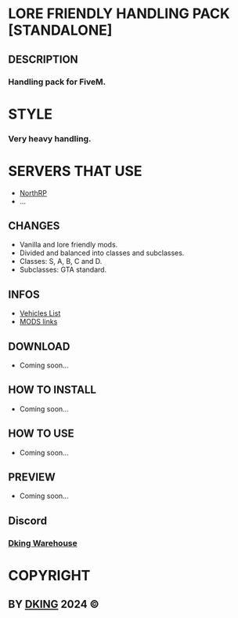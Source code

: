 # LORE FRIENDLY HANDLING PACK [STANDALONE]

## DESCRIPTION

### Handling pack for FiveM.

# STYLE

### Very heavy handling.

# SERVERS THAT USE

* [NorthRP](https://discord.gg/rpnorth)
* ...

## CHANGES

* Vanilla and lore friendly mods.
* Divided and balanced into classes and subclasses.
* Classes: S, A, B, C and D.
* Subclasses: GTA standard.

## INFOS

* [Vehicles List](https://github.com/Dking07/fivem-very-heavy-handling-pack/blob/main/Vehicles%20List)
* [MODS links](https://github.com/Dking07/fivem-very-heavy-handling-pack/blob/main/MODS%20links)

## DOWNLOAD

* Coming soon...

## HOW TO INSTALL

* Coming soon...

## HOW TO USE

* Coming soon...

## PREVIEW

* Coming soon...

## Discord

### [Dking Warehouse](https://discord.gg/Rw6vjcXspG)

# COPYRIGHT

## BY [DKING](https://github.com/Dking07) 2024 ©
